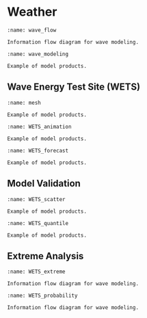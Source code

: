 # Weather

```{figure} ../images/wave_modeling_flow.png
:name: wave_flow

Information flow diagram for wave modeling.
```

```{figure} ../images/wave_modeling.png
:name: wave_modeling

Example of model products.
```

## Wave Energy Test Site (WETS)

```{figure} ../images/MCBH_mesh.png
:name: mesh

Example of model products.
```

```{figure} ../images/MCBH_animation.gif
:name: WETS_animation

Example of model products.
```

```{figure} ../images/MCBH_forecast.png
:name: WETS_forecast

Example of model products.
```

## Model Validation
```{figure} ../images/model_skill.png
:name: WETS_scatter

Example of model products.
```
```{figure} ../images/model_skill_quantile.png
:name: WETS_quantile

Example of model products.
```

## Extreme Analysis
```{figure} ../images/WETS_extreme.png
:name: WETS_extreme

Information flow diagram for wave modeling.
```

```{figure} ../images/WETS_probability.png
:name: WETS_probability

Information flow diagram for wave modeling.
```
